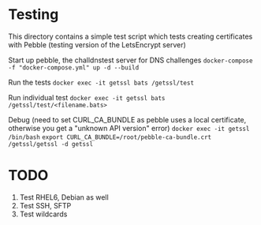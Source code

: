 # Testing

This directory contains a simple test script which tests creating certificates with Pebble (testing version of the LetsEncrypt server)

Start up pebble, the challdnstest server for DNS challenges
`docker-compose -f "docker-compose.yml" up -d --build`

Run the tests
`docker exec -it getssl bats /getssl/test`

Run individual test
`docker exec -it getssl bats /getssl/test/<filename.bats>`

Debug (need to set CURL_CA_BUNDLE as pebble uses a local certificate, otherwise you get a "unknown API version" error)
`docker exec -it getssl /bin/bash`
`export CURL_CA_BUNDLE=/root/pebble-ca-bundle.crt`
`/getssl/getssl -d getssl`

# TODO
1. Test RHEL6, Debian as well
2. Test SSH, SFTP
3. Test wildcards
